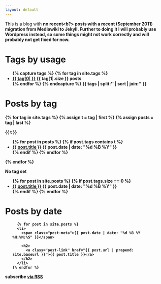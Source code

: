 ```yaml
---
layout: default
---
```


<div class="home">

This is a blog with <b>no recent<b?> posts with a <b>recent</b> (September 2011) migration from Mediawiki to Jekyll. Further to doing it I will probably use Wordpress instead, so some things might not work correctly and will probably not get fixed for now.

<h1 class="page-heading">Tags by usage</h1>
<ul>
{% capture tags %}
  {% for tag in site.tags %}
    <li data-sort="{{ site.posts.size | minus: tag[1].size | prepend: '0000' | slice: -4, 4 }}">
       <a href="#{{ tag[0] }}">{{ tag[0] }}</a>  {{ tag[1].size }} posts
       <!-- <a href="/{{ site.tag_page_dir }}/{{ tag[0] | slugify: 'pretty' }}">{{ tag[0] }} <span>{{ tag[1].size }}</span></a> -->
    </li>
  {% endfor %}
{% endcapture %}
{{ tags | split:'</li>' | sort | join:'</li>' }}
</ul>


<h1 class="page-heading">Posts by tag</h1>
{% for tag in site.tags %}
  {% assign t = tag | first %}
  {% assign posts = tag | last %}

<a id="{{ t }}">{{ t }}</a>
<ul>
{% for post in posts %}
  {% if post.tags contains t %}
  <li>
    <a href="{{ post.url }}">{{ post.title }}</a>
    <span class="date">{{ post.date | date: "%d %B %Y" }}</span>
  </li>
  {% endif %}
{% endfor %}
</ul>
{% endfor %}


No tag set
<ul>
{% for post in site.posts %}
  {% if post.tags.size == 0 %}
  <li>
    <a href="{{ post.url }}">{{ post.title }}</a>
    <span class="date">{{ post.date | date: "%d %B %Y" }}</span>
  </li>
  {% endif %}
{% endfor %}
</ul>

  <h1 class="page-heading">Posts by date</h1>

  <ul class="post-list">

      {% for post in site.posts %}
      <li>
        <span class="post-meta">{{ post.date | date: "%d %B %Y %H:%M:%S" }}</span>

        <h2>
          <a class="post-link" href="{{ post.url | prepend: site.baseurl }}">{{ post.title }}</a>
        </h2>
      </li>
    {% endfor %}

  </ul>

  <p class="rss-subscribe">subscribe <a href="{{ "/feed.xml" | prepend: site.baseurl }}">via RSS</a></p>

</div>
